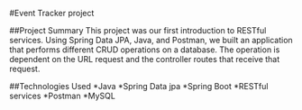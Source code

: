 #Event Tracker project

##Project Summary
This project was our first introduction to RESTful services. Using Spring Data JPA, Java, and Postman, we built an application that performs different CRUD operations on a database. The operation is dependent on the URL request and the controller routes that receive that request.

##Technologies Used
*Java
*Spring Data jpa
*Spring Boot
*RESTful services
*Postman
*MySQL
